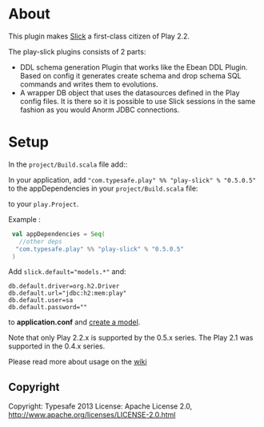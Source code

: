 # About

This plugin makes [Slick](http://slick.typesafe.com/) a first-class citizen of Play 2.2.

The play-slick plugins consists of 2 parts:
 - DDL schema generation Plugin that works like the Ebean DDL Plugin. Based on config it generates create schema and drop schema SQL commands and writes them to evolutions.
 - A wrapper DB object that uses the datasources defined in the Play config files. It is there so it is possible to use Slick sessions in the same fashion as you would Anorm JDBC connections.


# Setup

In the `project/Build.scala` file add::

In your application, add `"com.typesafe.play" %% "play-slick" % "0.5.0.5"` to the appDependencies in your `project/Build.scala` file:

to your `play.Project`.

Example :

```scala
 val appDependencies = Seq(
   //other deps
  "com.typesafe.play" %% "play-slick" % "0.5.0.5" 
 )
```

Add `slick.default="models.*"` and:
```
db.default.driver=org.h2.Driver
db.default.url="jdbc:h2:mem:play"
db.default.user=sa
db.default.password=""
```
to **application.conf** and [create a model](http://slick.typesafe.com/doc/1.0.1/lifted-embedding.html#tables).



Note that only Play 2.2.x is supported by the 0.5.x series.
The Play 2.1 was supported in the 0.4.x series.

Please read more about usage on the [wiki](https://github.com/freekh/play-slick/wiki)

Copyright
---------

Copyright: Typesafe 2013
License: Apache License 2.0, http://www.apache.org/licenses/LICENSE-2.0.html
